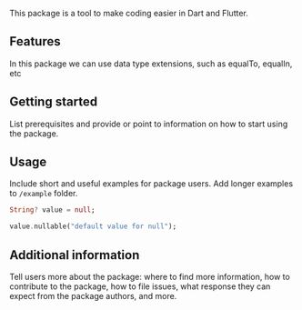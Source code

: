 <!--
This README describes the package. If you publish this package to pub.dev,
this README's contents appear on the landing page for your package.

For information about how to write a good package README, see the guide for
[writing package pages](https://dart.dev/guides/libraries/writing-package-pages).

For general information about developing packages, see the Dart guide for
[creating packages](https://dart.dev/guides/libraries/create-library-packages)
and the Flutter guide for
[developing packages and plugins](https://flutter.dev/developing-packages).
-->

This package is a tool to make coding easier in Dart and Flutter.

## Features

In this package we can use data type extensions, such as equalTo, equalIn, etc

## Getting started

List prerequisites and provide or point to information on how to
start using the package.

## Usage

Include short and useful examples for package users. Add longer examples
to `/example` folder.

```dart
String? value = null;

value.nullable("default value for null");
```

## Additional information

Tell users more about the package: where to find more information, how to
contribute to the package, how to file issues, what response they can expect
from the package authors, and more.
